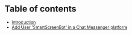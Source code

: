 # Table of contents

* [Introduction](README.md)
* [Add User 'SmartScreenBot' in a Chat Messenger platform](add-user-smartscreenbot.md)

